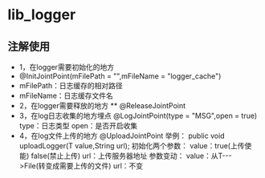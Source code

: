 # lib_logger

## 注解使用
* 1，在logger需要初始化的地方
*    @InitJointPoint(mFilePath = "",mFileName = "logger_cache")
*    mFilePath：日志缓存的相对路径
*    mFileName：日志缓存文件名
* 2，在logger需要释放的地方
** @ReleaseJointPoint
* 3，在log日志收集的地方埋点
@LogJointPoint(type = "MSG",open = true)
type：日志类型
open：是否开启收集
* 4，在log文件上传的地方
@UploadJointPoint
举例：
public <T> void uploadLogger(T value,String url);
初始化两个参数：
value：true(上传使能)  false(禁止上传) 
url：上传服务器地址
参数变动：
value：从T--->File(转变成需要上传的文件)
url：不变
